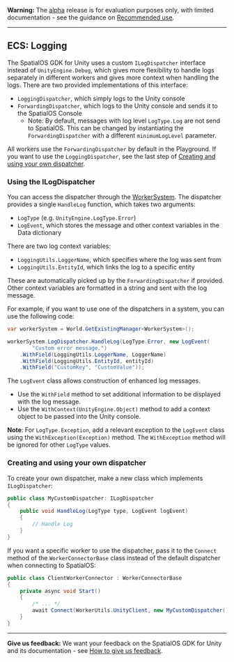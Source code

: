 **Warning:** The [alpha](https://docs.improbable.io/reference/latest/shared/release-policy#maturity-stages) release is for evaluation purposes only, with limited documentation - see the guidance on [Recommended use](../../../README.md#recommended-use).

-----

##  ECS: Logging

The SpatialOS GDK for Unity uses a custom `ILogDispatcher` interface instead of `UnityEngine.Debug`, which gives more flexibility to handle logs separately in different workers and gives more context when handling the logs. There are two provided implementations of this interface:

*  `LoggingDispatcher`, which simply logs to the Unity console
*  `ForwardingDispatcher`, which logs to the Unity console and sends it to the SpatialOS Console
    * Note: By default, messages with log level `LogType.Log` are not send to SpatialOS. This can be changed by instantiating the `ForwardingDispatcher` with a different `minimumLogLevel` parameter.

All workers use the `ForwardingDispatcher` by default in the Playground. If you want to use the `LoggingDispatcher`, see the last step of [Creating and using your own dispatcher](#creating-and-using-your-own-dispatcher).

### Using the ILogDispatcher

You can access the dispatcher through the [WorkerSystem](accessing-worker-info.md). The dispatcher provides a single `HandleLog` function, which takes two arguments:

* `LogType` (e.g. `UnityEngine.LogType.Error`)
* `LogEvent`, which stores the message and other context variables in the Data dictionary

There are two log context variables:

* `LoggingUtils.LoggerName`, which specifies where the log was sent from
* `LoggingUtils.EntityId`, which links the log to a specific entity

These are automatically picked up by the `ForwardingDispatcher` if provided. Other context variables are formatted in a string and sent with the log message.

For example, if you want to use one of the dispatchers in a system, you can use the following code:

```csharp
var workerSystem = World.GetExistingManager<WorkerSystem>();

workerSystem.LogDispatcher.HandleLog(LogType.Error, new LogEvent(
        "Custom error message.")
    .WithField(LoggingUtils.LoggerName, LoggerName)
    .WithField(LoggingUtils.EntityId, entityId)
    .WithField("CustomKey", "CustomValue"));
```

The `LogEvent` class allows construction of enhanced log messages.
* Use the `WithField` method to set additional information to be displayed with the log message.
* Use the `WithContext(UnityEngine.Object)` method to add a context object to be passed into the Unity console.

**Note**: For `LogType.Exception`, add a relevant exception to the `LogEvent` class using the `WithException(Exception)` method. The `WithException` method will be ignored for other `LogType` values.

### Creating and using your own dispatcher

To create your own dispatcher, make a new class which implements `ILogDispatcher`:

```csharp
public class MyCustomDispatcher: ILogDispatcher
{
    public void HandleLog(LogType type, LogEvent logEvent)
    {
        // Handle Log
    }
}
```


If you want a specific worker to use the dispatcher, pass it to the `Connect` method of the `WorkerConnectorBase` class instead of the default dispatcher when connecting to SpatialOS:

```csharp
public class ClientWorkerConnector : WorkerConnectorBase
{
    private async void Start()
    {
        /* ... */
        await Connect(WorkerUtils.UnityClient, new MyCustomDispatcher()).ConfigureAwait(false);
    }
}
```

-----
**Give us feedback:** We want your feedback on the SpatialOS GDK for Unity and its documentation  - see [How to give us feedback](../../../README.md#give-us-feedback).
